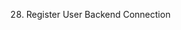
<!-- 1. Backend & MongoDB Setup -->

<!-- 2. Create Models Schema -> User, Answer, Question, Report, Comment -->

<!-- 3. Setup JWT Auth and Authorization -->

<!-- 4. Create a file actions user can do and what to do step by step if user does that action -->

<!-- 5. Create a editProfileInfo API -->

<!-- 6. Follow/Unfollow user api -->

<!-- 7. Profile View API --> 

<!-- 8. Ask Question API -->

<!-- 9. Follow/Unfollow Question API -->

<!-- 10. View Question API -->

<!-- 11. Answer Question API -->

<!-- 12. Upvote and Remove Upvote API -->

<!-- 13. Downvote and Remove Downvote API -->

<!-- 14. View Answer API -->

<!-- 15. Comment Answer API

16. Upvote comment API

17. Get All Comments of Answer API -->

<!-- 18. Send Report API -->

<!-- 19. Get Upvotes User Details of Answer ID API -->

<!-- 20. Notification logic to all required api -->

<!-- 21. API to retrieve notification and after send it to frontend and update all seen : true -->

<!-- 22. Frontend React Setup -->

<!-- 23. State Management Redux Toolkit -> Setup -->

<!-- 24. Components & React Routers Setup -->

<!-- 25. Welcome Page Responsive -->

<!-- 26. If user is not authenticated then redirect to /welcome -->

<!-- 27. Registration Page Frontend Responsive -->

28. Register User Backend Connection 